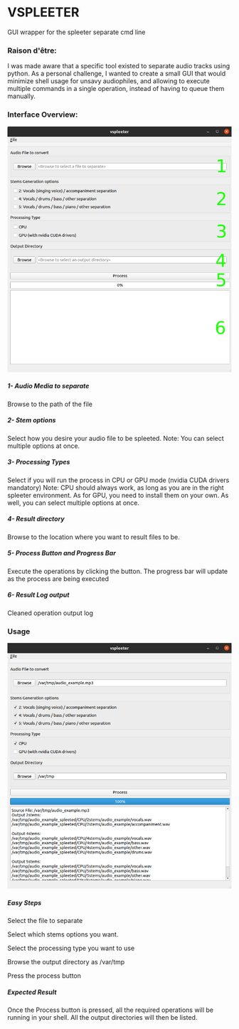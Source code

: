# VSPLEETER

GUI wrapper for the spleeter separate cmd line

### Raison d'être:
I was made aware that a specific tool existed to separate audio tracks using python. As a personal challenge, I wanted to create a small GUI that would minimize shell usage for unsavy audiophiles, and allowing to execute multiple commands in a single operation, instead of having to queue them manually.  

### Interface Overview:
![](.documentation_resources/vspleeter_baseUI.png)

##### 1- Audio Media to separate
Browse to the path of the file

##### 2- Stem options
Select how you desire your audio file to be spleeted. 
Note: You can select multiple options at once.

##### 3- Processing Types
Select if you will run the process in CPU or GPU mode (nvidia CUDA drivers mandatory)
Note: CPU should always work, as long as you are in the right spleeter environment. As for GPU, you need to install them on your own.
As well, you can select multiple options at once.

##### 4- Result directory
Browse to the location where you want to result files to be.

##### 5- Process Button and Progress Bar
Execute the operations by clicking the button. The progress bar will update as the process are being executed

##### 6- Result Log output
Cleaned operation output log

### Usage
![](.documentation_resources/vspleeter_executedUI.png)

##### Easy Steps
Select the file to separate

Select which stems options you want.

Select the processing type you want to use

Browse the output directory as /var/tmp

Press the process button

##### Expected Result
Once the Process button is pressed, all the required operations will be running in your shell.
All the output directories will then be listed.